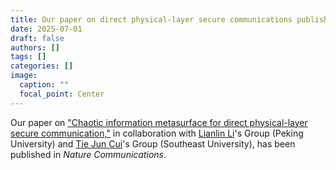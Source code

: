 ```yaml
---
title: Our paper on direct physical-layer secure communications published in NATCOMM
date: 2025-07-01
draft: false
authors: []
tags: []
categories: []
image:
  caption: ""
  focal_point: Center
---
```

Our paper on ["Chaotic information metasurface for direct physical-layer secure communication,"](/publication/ij-189-NC-2025)
in collaboration with [Lianlin Li]'s Group (Peking University) and
[Tie Jun Cui]'s Group (Southeast University),
has been published in *Nature Communications*.

[Lianlin Li]: https://www.researchgate.net/profile/Lianlin-Li
[Tie Jun Cui]: https://scholar.google.com/citations?user=-h-1eJsAAAAJ&hl=en